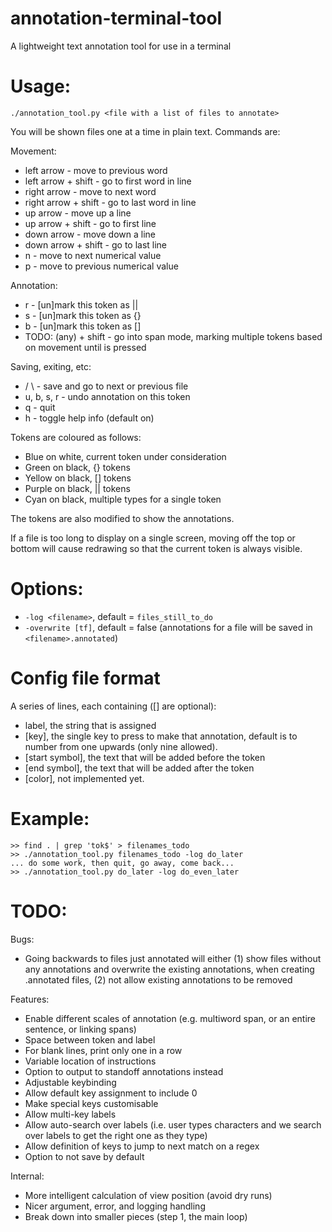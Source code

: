 # annotation-terminal-tool

A lightweight text annotation tool for use in a terminal

# Usage:

`./annotation_tool.py <file with a list of files to annotate>`

You will be shown files one at a time in plain text. Commands are:

Movement:
 - left arrow           - move to previous word
 - left arrow + shift   - go to first word in line
 - right arrow          - move to next word
 - right arrow + shift  - go to last word in line
 - up arrow             - move up a line
 - up arrow + shift     - go to first line
 - down arrow           - move down a line
 - down arrow + shift   - go to last line
 - n                    - move to next numerical value
 - p                    - move to previous numerical value

Annotation:
 - r            - [un]mark this token as ||
 - s            - [un]mark this token as {}
 - b            - [un]mark this token as []
 - TODO: (any) + shift - go into span mode, marking multiple tokens based on movement until <enter> is pressed

Saving, exiting, etc:
 - /  \         - save and go to next or previous file
 - u, b, s, r   - undo annotation on this token
 - q            - quit
 - h            - toggle help info (default on)

Tokens are coloured as follows:

 - Blue on white, current token under consideration
 - Green on black, {} tokens
 - Yellow on black, [] tokens
 - Purple on black, || tokens
 - Cyan on black, multiple types for a single token

The tokens are also modified to show the annotations.

If a file is too long to display on a single screen, moving off the top or
bottom will cause redrawing so that the current token is always visible.

# Options:

 - `-log <filename>`, default = `files_still_to_do`
 - `-overwrite [tf]`, default = false (annotations for a file will be saved in `<filename>.annotated`)

# Config file format

A series of lines, each containing ([] are optional):

 - label, the string that is assigned
 - [key], the single key to press to make that annotation, default is to
 	 number from one upwards (only nine allowed).
 - [start symbol], the text that will be added before the token
 - [end symbol], the text that will be added after the token
 - [color], not implemented yet.

# Example:

```
>> find . | grep 'tok$' > filenames_todo
>> ./annotation_tool.py filenames_todo -log do_later
... do some work, then quit, go away, come back...
>> ./annotation_tool.py do_later -log do_even_later
```

# TODO:

Bugs:
 - Going backwards to files just annotated will either (1) show files without any annotations and overwrite the existing annotations, when creating <filename>.annotated files, (2) not allow existing annotations to be removed

Features:
 - Enable different scales of annotation (e.g. multiword span, or an entire sentence, or linking spans)
 - Space between token and label
 - For blank lines, print only one in a row
 - Variable location of instructions
 - Option to output to standoff annotations instead
 - Adjustable keybinding
 - Allow default key assignment to include 0
 - Make special keys customisable
 - Allow multi-key labels
 - Allow auto-search over labels (i.e. user types characters and we search over labels to get the right one as they type)
 - Allow definition of keys to jump to next match on a regex
 - Option to not save by default

Internal:
 - More intelligent calculation of view position (avoid dry runs)
 - Nicer argument, error, and logging handling
 - Break down into smaller pieces (step 1, the main loop)
